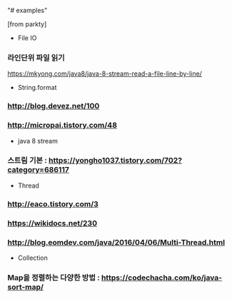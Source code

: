 "# examples" 


[from parkty]

* File IO

### 라인단위 파일 읽기 
https://mkyong.com/java8/java-8-stream-read-a-file-line-by-line/

* String.format
### http://blog.devez.net/100
### http://micropai.tistory.com/48

* java 8 stream
### 스트림 기본 : https://yongho1037.tistory.com/702?category=686117

* Thread
### http://eaco.tistory.com/3
### https://wikidocs.net/230
### http://blog.eomdev.com/java/2016/04/06/Multi-Thread.html

* Collection
### Map을 정렬하는 다양한 방법 : https://codechacha.com/ko/java-sort-map/
